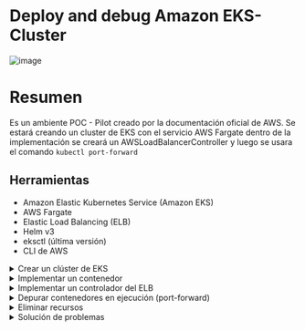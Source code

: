 # Deploy and debug Amazon EKS-Cluster
![image](https://github.com/leorjs/deploy-and-debug-amazon-eks-clusters/assets/119978221/77f0e341-f485-49da-8c15-607bd1214a0d)


# Resumen

Es un ambiente POC - Pilot creado por la documentación oficial de AWS. Se estará creando un cluster de EKS con el servicio AWS Fargate dentro de la implementación se creará un AWSLoadBalancerController y luego se usara el comando `kubectl port-forward`

## Herramientas
+ Amazon Elastic Kubernetes Service (Amazon EKS)
+ AWS Fargate
+ Elastic Load Balancing (ELB)
+ Helm v3
+ eksctl (última versión)
+ CLI de AWS

<details>

<summary>Crear un clúster de EKS</summary> 


1. Configure las variables de entorno.


```
export AWS_REGION="us-east-1"
export CLUSTER_NAME="my-fargate"
```

2. Crear un clúster de EKS.

- Para crear un clúster de EKS se utilizara  las especificaciones del archivo clusterconfig-fargate.yaml, ejecute el siguiente comando.

`eksctl create cluster -f clusterconfig-fargate.yaml`

- Resultado del comando

    ![image](https://github.com/leorjs/deploy-and-debug-amazon-eks-clusters/assets/119978221/95429351-c2ec-49c4-893d-d1b0425800b8)

    ![image](https://github.com/leorjs/deploy-and-debug-amazon-eks-clusters/assets/119978221/58bd603b-eae2-4916-8f8c-a0e5314be684)

- El clusterconfig-farget arroja un Stack en cloudformation:

    ![image](https://github.com/leorjs/deploy-and-debug-amazon-eks-clusters/assets/119978221/89b405a1-ff7e-49eb-82ab-368d43029a38)
  
    ![image](https://github.com/leorjs/deploy-and-debug-amazon-eks-clusters/assets/119978221/9c1cbdc7-036a-4cfc-be35-a078e42b2545)
  
    ![image](https://github.com/leorjs/deploy-and-debug-amazon-eks-clusters/assets/119978221/8e5dfca4-8d1f-423f-9727-a78bc578ce82)


3. Compruebe el clúster creado.

- Vamos a comprobar que el cluster se creo correctamente

  `eksctl get cluster --output yaml`

  - La salida debería verse de la siguiente manera:

  ```
  - Name: my-fargate
    Owned: "True"
    Region: us-east-1
  ```

- Compruebe el perfil de Fargate creado utilizando el CLUSTER_NAME.

  `eksctl get fargateprofile --cluster $CLUSTER_NAME --output yaml`

- Este comando muestra información sobre los recursos. Puede usar la información para verificar el clúster creado. La salida debería ser la siguiente.

  ```
  - name: fp-default
    podExecutionRoleARN: arn:aws:iam::<YOUR-ACCOUNT-ID>:role/eksctl-my-fargate-cluster-FargatePodExecutionRole-xxx
    selectors:
    - namespace: default
    - namespace: kube-system
    status: ACTIVE
    subnets:
    - subnet-aaa
    - subnet-bbb
    - subnet-ccc
  ```

</details>

<details>
<summary>Implementar un contenedor</summary>  

4. Implementar el servidor web NGINX.

    - Para aplicar la implementación del servidor web de NGINX en el clúster, ejecute el siguiente comando.
    
      ```
      kubectl apply -f ./nginx-deployment.yaml
      ```
    
    - Resultado del comando
    
      ![image](https://github.com/leorjs/deploy-and-debug-amazon-eks-clusters/assets/119978221/3cd9388c-9c0f-4d8e-9f37-1befe34dee1e)
    
    
    - La implementación incluye tres réplicas de la imagen de NGINX tomada de la galería pública de Amazon ECR. La imagen se implementa en el espacio de nombres predeterminado y se expone en el puerto 80 de los pods en ejecución.

5. Compruebe la implementación y los pods.

      ```
      kubectl get deployment
      ```

  - Resultado del comando
  
    ![image](https://github.com/leorjs/deploy-and-debug-amazon-eks-clusters/assets/119978221/5dccba95-5b27-41f1-9cd7-3c89a5599392)

  - Verificación de los Pods
  
    ```
    kubectl get pods
    ```
  
  - Resultado del comando
  
    ![image](https://github.com/leorjs/deploy-and-debug-amazon-eks-clusters/assets/119978221/e0d3f75c-5b1c-46cb-bc3a-22d83d2e163c)

6. Escale la implementación.

    ```
    kubectl scale deployment nginx-deployment --replicas 4
    ```
  
  - Resultado del comando
  
    ![image](https://github.com/leorjs/deploy-and-debug-amazon-eks-clusters/assets/119978221/024fc2e0-8051-4424-8caf-ae74348a2f0a)
  
    ![image](https://github.com/leorjs/deploy-and-debug-amazon-eks-clusters/assets/119978221/3b2c2918-08f3-4f6d-9503-09ace9d8debf)


</details>


<details>

<summary>Implementar un controlador del ELB</summary>  

7. Configure las variables de entorno.

  - Adquirimos el nombre de la VPC con el siguiente comando que es necesario esta información más adelante.
  
    ```
    aws cloudformation describe-stacks --stack-name eksctl-$CLUSTER_NAME-cluster --query "Stacks[0].Outputs[?OutputKey==\`VPC\`].OutputValue"
    ```
  
  - Resultado del comando
  
    ![image](https://github.com/leorjs/deploy-and-debug-amazon-eks-clusters/assets/119978221/d8089089-cfe2-4264-924b-e90a1b949c88)
  
  - Luego exportalo como variable
  
    ```
    export VPC_ID="vpc-<YOUR-VPC-ID>"
    
    ```

8. Configurar el IAM de una cuenta de servicio del clúster

    ```Command
    eksctl utils associate-iam-oidc-provider \
    --region $AWS_REGION \
    --cluster $CLUSTER_NAME \
    --approve
    ```
  
  - Descargue y cree la política de IAM.
  
    - Descargue una política de IAM para el controlador del equilibrador de carga de AWS que le permita realizar llamadas a las API de AWS en su nombre.
  
      `curl -o iam-policy.json https://raw.githubusercontent.com/kubernetes-sigs/aws-load-balancer-controller/main/docs/install/iam_policy.json`
  
    - Cree la política en su cuenta de AWS mediante la CLI de AWS.
    
      ```
      aws iam create-policy \
      --policy-name AWSLoadBalancerControllerIAMPolicy \
      --policy-document file://iam-policy.json
      ```
  
      - Resultados del comando
  
      ![image](https://github.com/leorjs/deploy-and-debug-amazon-eks-clusters/assets/119978221/88b7f711-7098-4f07-962e-ccc34a42461f)
  
  
  > [!NOTE]
  > Guarde el Nombre de recurso de Amazon (ARN) de la política como $POLICY_ARN
  > export POLICY_ARN=”arn:aws:iam::<YOUR-ACCOUNT-ID>:policy/AWSLoadBalancerControllerIAMPolicy”


9.  Cree una cuenta de servicio de IAM.

  - Cree una cuenta de servicio denominada aws-load-balancer-controller en el espacio de nombres kube-system. Utilice el CLUSTER_NAME, AWS_REGION y POLICY_ARN que configuró previamente.
    ```
    eksctl create iamserviceaccount \
    --cluster=$CLUSTER_NAME \
    --region=$AWS_REGION \
    --attach-policy-arn=$POLICY_ARN \
    --namespace=kube-system \
    --name=aws-load-balancer-controller \
    --override-existing-serviceaccounts \
    --approve
    ```
  
  - Resultados:
  
    ![image](https://github.com/leorjs/deploy-and-debug-amazon-eks-clusters/assets/119978221/8cce2d63-d3d1-4c2e-9f1e-f6afdb737ef0)
  
  
  - Verifica que todo salio correcto con el siguiente comando
    ```
    eksctl get iamserviceaccount \
    --cluster $CLUSTER_NAME \
    --name aws-load-balancer-controller \
    --namespace kube-system \
    --output yaml
    ```

10. Instalación del complemento ELB controller de AWS.

  - Actualizar el repositorio de Helm.
    
    `helm repo update`
  
  - Añada el repositorio de gráficos de Amazon EKS al repositorio de Helm.
    
    `helm repo add eks https://aws.github.io/eks-charts`
  
  - Aplique las definiciones de recursos personalizados (CRD) de Kubernetes que utiliza el Controlador del equilibrador de carga AWS eks-chart en segundo plano
    
    `kubectl apply -k "https://github.com/aws/eks-charts/stable/aws-load-balancer-controller/crds?ref=master"`
  
  - Resultados:
  
    ![image](https://github.com/leorjs/deploy-and-debug-amazon-eks-clusters/assets/119978221/5f974c8a-f6f6-4e1a-bef8-25c684124943)
  
  - Instale el gráfico de Helm con las variables de entorno que configuró anteriormente.
   
    ```
    helm install aws-load-balancer-controller eks/aws-load-balancer-controller \
     --set clusterName=$CLUSTER_NAME \
     --set serviceAccount.create=false \
     --set region=$AWS_REGION \
     --set vpcId=$VPC_ID \
     --set serviceAccount.name=aws-load-balancer-controller \
     -n kube-system
    ```

11. Crear un servicio NGINX.
    
  - Cree un servicio para exponer los pods de NGINX mediante el archivo nginx-service.yaml
    
    `kubectl apply -f nginx-service.yaml`
    
12. Cree el recurso de entrada de Kubernetes.
    
  - Cree un servicio para exponer los pods de NGINX mediante el archivo nginx-ingress.yaml
    
    `kubectl apply -f nginx-ingress.yaml`

13. Obtenga la URL del ELB.
  
  - `kubectl get ingress nginx-ingress`
  > [!TIP]
  > Copie la ADDRESS (por ejemplo, k8s-default-nginxing-xxx.us-east-1.elb.amazonaws.com) del resultado y péguela en su navegador para acceder al archivo index.html

</details>

<details>

<summary>Depurar contenedores en ejecución (port-forward)</summary>  

14. Seleccione un pod para hacer el debug.
   
  - Listamos los pods y luego elegimos uno
      `kubectl get pods` 
  
  - Resultados:
    
      ```
        NAME                               READY   STATUS    RESTARTS   AGE
      nginx-deployment-xxxx-aaa      1/1     Running   0          55m
      nginx-deployment-xxxx-bbb      1/1     Running   0          55m
      nginx-deployment-xxxx-ccc      1/1     Running   0          55m
      nginx-deployment-xxxx-ddd      1/1     Running   0          42m
      ```
  
  - Vamos a tomar un POD especifico para esta practica y la exportamo como variable
    
      `export POD_NAME="nginx-deployment-<YOUR-POD-NAME>"`


  - Comando adicional para ver el log del pod
      > `kubectl logs $POD_NAME`
  

15. Reenvíe el puerto NGINX.
  
    - Utilice el reenvío de puertos para asignar el puerto del pod para acceder al servidor web NGINX a un puerto de su máquina local.
      - `kubectl port-forward deployment/nginx-deployment 8080:80`
      
    - En su navegador, abra la siguiente URL.
      - `http://localhost:8080`


      
      > El comando port-forward proporciona acceso al archivo index.html sin ponerlo a disposición del público a través de un equilibrador de carga. Esto resulta útil para acceder a la aplicación en ejecución mientras la depura. Puede detener el reenvío de puertos   pulsando el comando del teclado Ctrl+C.


16. Ejecute comandos dentro del pod.
  
  - Para ver el archivo index.html actual, utilice el siguiente comando.
    - `kubectl exec $POD_NAME -- cat /usr/share/nginx/html/index.html`
    
17. Copie los archivos a un pod.
    
  - Primero eliminamos el index.html que viene por default y luego lo reemplazamos por el nuestro
    - `kubectl exec $POD_NAME -- rm /usr/share/nginx/html/index.html`
    
- Cargue el archivo index.html local personalizado en el pod.
    - `kubectl cp index.html $POD_NAME:/usr/share/nginx/html/`
    
18. Utilice el reenvío de puertos para mostrar el cambio.
    - Utilice el reenvío de puertos para verificar los cambios que realizó en este pod.
      `kubectl port-forward pod/$POD_NAME 8080:80`
    
      ![image](https://github.com/leorjs/deploy-and-debug-amazon-eks-clusters/assets/119978221/443bd9a3-7f08-4864-be61-f3eade65f8df)


</details>

<details>

<summary>Eliminar recursos</summary>  

19. Para eliminar toda la infraestructura creada, cree un script.

  - Abrir el archivo y cambiar las variables necesarias, importante recordar que deben siempre tener los export de:
    
    - $CLUSTER_NAME
    - $AWS_REGION
    - $POLICY_AR
      
  - Darle permiso de ejecución: `chmod +x cleanup.sh`
  - Luego lo ejecutas: `sh cleanup.sh`

</details>

<details>
  
<summary>Solución de problemas</summary>  

- En construcción
  
</details>

